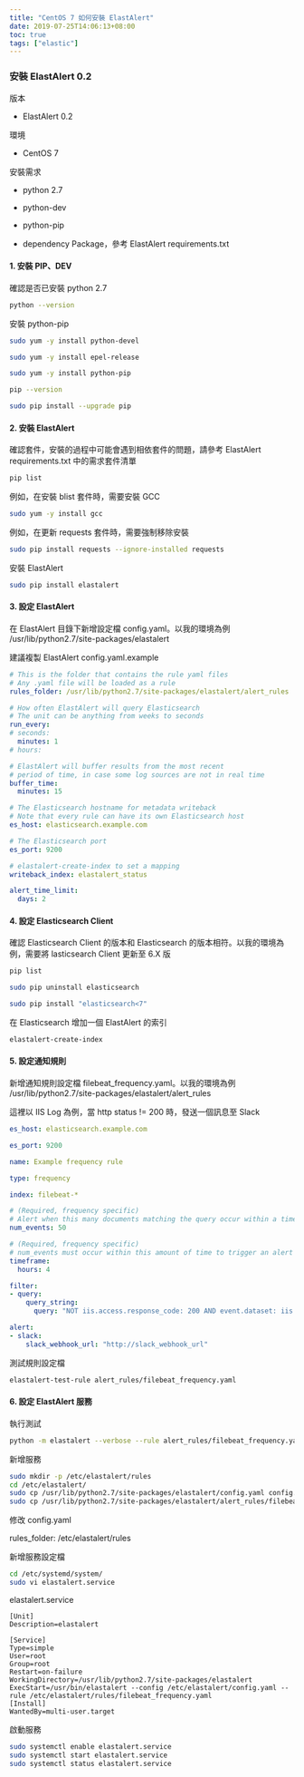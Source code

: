 ```yaml
---
title: "CentOS 7 如何安裝 ElastAlert"
date: 2019-07-25T14:06:13+08:00
toc: true
tags: ["elastic"]
---
```


<!--more-->

### 安裝 ElastAlert 0.2

版本

* ElastAlert 0.2

環境

* CentOS 7

安裝需求

* python 2.7

* python-dev

* python-pip

* dependency Package，參考 ElastAlert requirements.txt

#### 1. 安裝 PIP、DEV

確認是否已安裝 python 2.7

```bash
python --version
```

安裝 python-pip

```bash
sudo yum -y install python-devel

sudo yum -y install epel-release

sudo yum -y install python-pip

pip --version

sudo pip install --upgrade pip
```

#### 2. 安裝 ElastAlert

確認套件，安裝的過程中可能會遇到相依套件的問題，請參考 ElastAlert requirements.txt 中的需求套件清單

```bash
pip list
```

例如，在安裝 blist 套件時，需要安裝 GCC

```bash
sudo yum -y install gcc
```

例如，在更新 requests 套件時，需要強制移除安裝

```bash
sudo pip install requests --ignore-installed requests
```

安裝 ElastAlert

```bash
sudo pip install elastalert
```

#### 3. 設定 ElastAlert

在 ElastAlert 目錄下新增設定檔 config.yaml。以我的環境為例 /usr/lib/python2.7/site-packages/elastalert

建議複製 ElastAlert config.yaml.example

```yaml
# This is the folder that contains the rule yaml files
# Any .yaml file will be loaded as a rule
rules_folder: /usr/lib/python2.7/site-packages/elastalert/alert_rules

# How often ElastAlert will query Elasticsearch
# The unit can be anything from weeks to seconds
run_every:
# seconds:
  minutes: 1
# hours:

# ElastAlert will buffer results from the most recent
# period of time, in case some log sources are not in real time
buffer_time:
  minutes: 15

# The Elasticsearch hostname for metadata writeback
# Note that every rule can have its own Elasticsearch host
es_host: elasticsearch.example.com

# The Elasticsearch port
es_port: 9200

# elastalert-create-index to set a mapping
writeback_index: elastalert_status

alert_time_limit:
  days: 2
```

#### 4. 設定 Elasticsearch Client

確認 Elasticsearch Client 的版本和 Elasticsearch 的版本相符。以我的環境為例，需要將 lasticsearch Client 更新至 6.X 版

```bash
pip list

sudo pip uninstall elasticsearch

sudo pip install "elasticsearch<7"
```

在 Elasticsearch 增加一個 ElastAlert 的索引

```bash
elastalert-create-index
```

#### 5. 設定通知規則

新增通知規則設定檔 filebeat_frequency.yaml。以我的環境為例 /usr/lib/python2.7/site-packages/elastalert/alert_rules

這裡以 IIS Log 為例，當 http status != 200 時，發送一個訊息至 Slack

```yaml
es_host: elasticsearch.example.com

es_port: 9200

name: Example frequency rule

type: frequency

index: filebeat-*

# (Required, frequency specific)
# Alert when this many documents matching the query occur within a timeframe
num_events: 50

# (Required, frequency specific)
# num_events must occur within this amount of time to trigger an alert
timeframe:
  hours: 4

filter:
- query:
    query_string:
      query: "NOT iis.access.response_code: 200 AND event.dataset: iis.access"

alert:
- slack:
    slack_webhook_url: "http://slack_webhook_url"
```

測試規則設定檔

```bash
elastalert-test-rule alert_rules/filebeat_frequency.yaml
```

#### 6. 設定 ElastAlert 服務

執行測試

```bash
python -m elastalert --verbose --rule alert_rules/filebeat_frequency.yaml
```

新增服務

```bash
sudo mkdir -p /etc/elastalert/rules
cd /etc/elastalert/
sudo cp /usr/lib/python2.7/site-packages/elastalert/config.yaml config.yaml
sudo cp /usr/lib/python2.7/site-packages/elastalert/alert_rules/filebeat_frequency.yaml rules/filebeat_frequency.yaml
```

修改 config.yaml

rules_folder: /etc/elastalert/rules

新增服務設定檔

```bash
cd /etc/systemd/system/
sudo vi elastalert.service
```

elastalert.service

```text
[Unit]
Description=elastalert

[Service]
Type=simple
User=root
Group=root
Restart=on-failure
WorkingDirectory=/usr/lib/python2.7/site-packages/elastalert
ExecStart=/usr/bin/elastalert --config /etc/elastalert/config.yaml --rule /etc/elastalert/rules/filebeat_frequency.yaml
[Install]
WantedBy=multi-user.target
```

啟動服務

```bash
sudo systemctl enable elastalert.service
sudo systemctl start elastalert.service
sudo systemctl status elastalert.service
```
